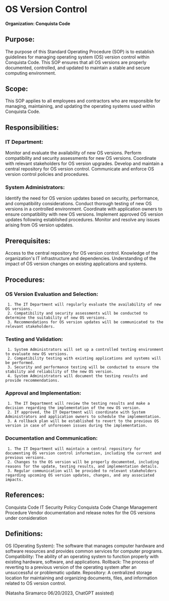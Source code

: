 # OS Version Control
#### Organization: Conquista Code

## Purpose:
The purpose of this Standard Operating Procedure (SOP) is to establish guidelines for managing operating system (OS) version control within Conquista Code. This SOP ensures that all OS versions are properly documented, controlled, and updated to maintain a stable and secure computing environment.

## Scope:
This SOP applies to all employees and contractors who are responsible for managing, maintaining, and updating the operating systems used within Conquista Code.

## Responsibilities:

### IT Department:

Monitor and evaluate the availability of new OS versions.
Perform compatibility and security assessments for new OS versions.
Coordinate with relevant stakeholders for OS version upgrades.
Develop and maintain a central repository for OS version control.
Communicate and enforce OS version control policies and procedures.

### System Administrators:

Identify the need for OS version updates based on security, performance, and compatibility considerations.
Conduct thorough testing of new OS versions in a controlled environment.
Coordinate with application owners to ensure compatibility with new OS versions.
Implement approved OS version updates following established procedures.
Monitor and resolve any issues arising from OS version updates.

## Prerequisites:

Access to the central repository for OS version control.
Knowledge of the organization's IT infrastructure and dependencies.
Understanding of the impact of OS version changes on existing applications and systems.

## Procedures:

### OS Version Evaluation and Selection:
     1. The IT Department will regularly evaluate the availability of new OS versions.
     2. Compatibility and security assessments will be conducted to determine the suitability of new OS versions.
     3. Recommendations for OS version updates will be communicated to the relevant stakeholders.

### Testing and Validation:
     1. System Administrators will set up a controlled testing environment to evaluate new OS versions.
     2. Compatibility testing with existing applications and systems will be performed.
     3. Security and performance testing will be conducted to ensure the stability and reliability of the new OS version.
     4. System Administrators will document the testing results and provide recommendations.

### Approval and Implementation:
     1. The IT Department will review the testing results and make a decision regarding the implementation of the new OS version.
     2. If approved, the IT Department will coordinate with System Administrators and application owners to schedule the implementation.
     3. A rollback plan will be established to revert to the previous OS version in case of unforeseen issues during the implementation.

### Documentation and Communication:
     1. The IT Department will maintain a central repository for documenting OS version control information, including the current and previous versions.
     2. Changes to the OS version will be properly documented, including reasons for the update, testing results, and implementation details.
     3. Regular communication will be provided to relevant stakeholders regarding upcoming OS version updates, changes, and any associated impacts.

## References:

Conquista Code IT Security Policy
Conquista Code Change Management Procedure
Vendor documentation and release notes for the OS versions under consideration

## Definitions:

OS (Operating System): The software that manages computer hardware and software resources and provides common services for computer programs.
Compatibility: The ability of an operating system to function properly with existing hardware, software, and applications.
Rollback: The process of reverting to a previous version of the operating system after an unsuccessful or problematic update.
Repository: A centralized storage location for maintaining and organizing documents, files, and information related to OS version control.



(Natasha Siramarco 06/20/2023, ChatGPT assisted)
